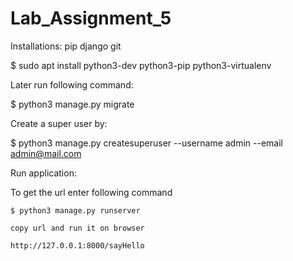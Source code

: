 # Lab_Assignment_5

Installations: 
    pip
    django
    git
    
$ sudo apt install python3-dev python3-pip python3-virtualenv


Later run following command:

 $ python3 manage.py migrate


 Create a super user by:
 
 $ python3 manage.py createsuperuser --username admin --email admin@mail.com


 Run application:
 
To get the url enter following command

    $ python3 manage.py runserver
    
    copy url and run it on browser
    
    http://127.0.0.1:8000/sayHello
